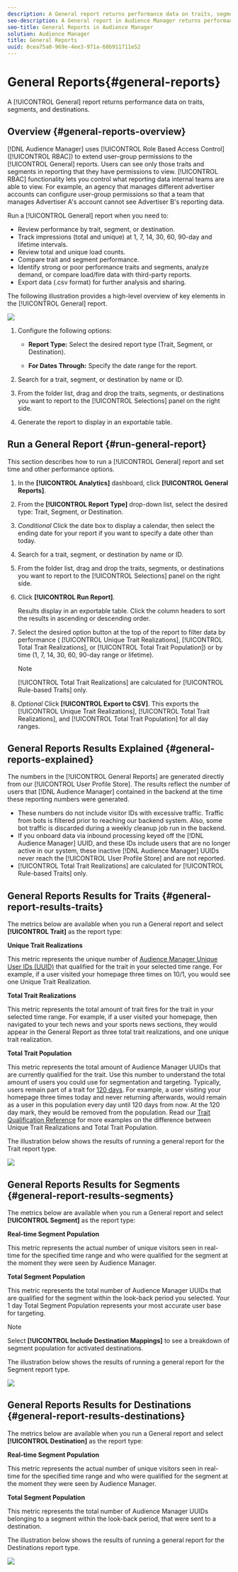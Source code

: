 ```yaml
---
description: A General report returns performance data on traits, segments, and destinations.
seo-description: A General report in Audience Manager returns performance data on traits, segments, and destinations.
seo-title: General Reports in Audience Manager
solution: Audience Manager
title: General Reports
uuid: 0cea75a0-969e-4ee3-971a-60b911711e52
---
```


# General Reports{#general-reports}

A [!UICONTROL General] report returns performance data on traits, segments, and destinations.

## Overview {#general-reports-overview}

<!-- 

c_general_reports.xml

 -->

[!DNL Audience Manager] uses [!UICONTROL Role Based Access Control] ([!UICONTROL RBAC]) to extend user-group permissions to the [!UICONTROL General] reports. Users can see only those traits and segments in reporting that they have permissions to view. [!UICONTROL RBAC] functionality lets you control what reporting data internal teams are able to view. For example, an agency that manages different advertiser accounts can configure user-group permissions so that a team that manages Advertiser A's account cannot see Advertiser B's reporting data.

Run a [!UICONTROL General] report when you need to:

* Review performance by trait, segment, or destination.
* Track impressions (total and unique) at 1, 7, 14, 30, 60, 90-day and lifetime intervals. 
* Review total and unique load counts.
* Compare trait and segment performance.
* Identify strong or poor performance traits and segments, analyze demand, or compare load/fire data with third-party reports. 
* Export data (.csv format) for further analysis and sharing.

The following illustration provides a high-level overview of key elements in the [!UICONTROL General] report.

![](assets/general_reports_border.jpg)

1. Configure the following options:

   * **Report Type:** Select the desired report type (Trait, Segment, or Destination).

   * **For Dates Through:** Specify the date range for the report.

2. Search for a trait, segment, or destination by name or ID.
3. From the folder list, drag and drop the traits, segments, or destinations you want to report to the [!UICONTROL Selections] panel on the right side.
4. Generate the report to display in an exportable table.

## Run a General Report {#run-general-report}

This section describes how to run a [!UICONTROL General] report and set time and other performance options. 

<!-- 

t_run_general_report.xml

 -->

1. In the **[!UICONTROL Analytics]** dashboard, click **[!UICONTROL General Reports]**.
1. From the **[!UICONTROL Report Type]** drop-down list, select the desired type: Trait, Segment, or Destination.
1. *Conditional* Click the date box to display a calendar, then select the ending date for your report if you want to specify a date other than today.
1. Search for a trait, segment, or destination by name or ID.
1. From the folder list, drag and drop the traits, segments, or destinations you want to report to the [!UICONTROL Selections] panel on the right side.
1. Click **[!UICONTROL Run Report]**.

   Results display in an exportable table. Click the column headers to sort the results in ascending or descending order. 
1. Select the desired option button at the top of the report to filter data by performance ( [!UICONTROL Unique Trait Realizations], [!UICONTROL Total Trait Realizations], or [!UICONTROL Total Trait Population]) or by time (1, 7, 14, 30, 60, 90-day range or lifetime).

   >[!NOTE]
   >
   >[!UICONTROL Total Trait Realizations] are calculated for [!UICONTROL Rule-based Traits] only.

1. *Optional* Click **[!UICONTROL Export to CSV]**. This exports the [!UICONTROL Unique Trait Realizations], [!UICONTROL Total Trait Realizations], and [!UICONTROL Total Trait Population] for all day ranges.

## General Reports Results Explained {#general-reports-explained}

The numbers in the [!UICONTROL General Reports] are generated directly from our [!UICONTROL User Profile Store]. The results reflect the number of users that [!DNL Audience Manager] contained in the backend at the time these reporting numbers were generated.

* These numbers do not include visitor IDs with excessive traffic. Traffic from bots is filtered prior to reaching our backend system. Also, some bot traffic is discarded during a weekly cleanup job run in the backend.
* If you onboard data via inbound processing keyed off the [!DNL Audience Manager] UUID, and these IDs include users that are no longer active in our system, these inactive [!DNL Audience Manager] UUIDs never reach the [!UICONTROL User Profile Store] and are not reported.
* [!UICONTROL Total Trait Realizations] are calculated for [!UICONTROL Rule-based Traits] only.

## General Reports Results for Traits {#general-report-results-traits}

The metrics below are available when you run a General report and select **[!UICONTROL Trait]** as the report type:

**Unique Trait Realizations**

This metric represents the unique number of [Audience Manager Unique User IDs (UUID)](../reference/ids-in-aam.md#reference_D55EC67D86664B7499F3257BB870FEC8) that qualified for the trait in your selected time range. For example, if a user visited your homepage three times on 10/1, you would see one Unique Trait Realization.

**Total Trait Realizations**

This metric represents the total amount of trait fires for the trait in your selected time range. For example, if a user visited your homepage, then navigated to your tech news and your sports news sections, they would appear in the General Report as three total trait realizations, and one unique trait realization.

**Total Trait Population**

This metric represents the total amount of Audience Manager UUIDs that are currently qualified for the trait. Use this number to understand the total amount of users you could use for segmentation and targeting. Typically, users remain part of a trait for [120 days](../features/traits/create-onboarded-rule-based-traits.md#set-expiration-interval). For example, a user visiting your homepage three times today and never returning afterwards, would remain as a user in this population every day until 120 days from now. At the 120 day mark, they would be removed from the population. Read our [Trait Qualification Reference](../features/traits/trait-qualification-reference.md#concept_C27644821296475A84A7522847D92C9D) for more examples on the difference between Unique Trait Realizations and Total Trait Population.

The illustration below shows the results of running a general report for the Trait report type.

![](assets/general_reports_metrics.png)

## General Reports Results for Segments {#general-report-results-segments}

The metrics below are available when you run a General report and select **[!UICONTROL Segment]** as the report type:

**Real-time Segment Population**

This metric represents the actual number of unique visitors seen in real-time for the specified time range and who were qualified for the segment at the moment they were seen by Audience Manager.

**Total Segment Population**

This metric represents the total number of Audience Manager UUIDs that are qualified for the segment within the look-back period you selected. Your 1 day Total Segment Population represents your most accurate user base for targeting.

>[!NOTE]
>
>Select **[!UICONTROL Include Destination Mappings]** to see a breakdown of segment population for activated destinations.

The illustration below shows the results of running a general report for the Segment report type.

![](assets/general_reports_segment_metrics.png)

## General Reports Results for Destinations {#general-report-results-destinations}

The metrics below are available when you run a General report and select **[!UICONTROL Destination]** as the report type:

**Real-time Segment Population**

This metric represents the actual number of unique visitors seen in real-time for the specified time range and who were qualified for the segment at the moment they were seen by Audience Manager.

**Total Segment Population**

This metric represents the total number of Audience Manager UUIDs belonging to a segment within the look-back period, that were sent to a destination.

The illustration below shows the results of running a general report for the Destinations report type.

![](assets/general_reports_destinations.png)
